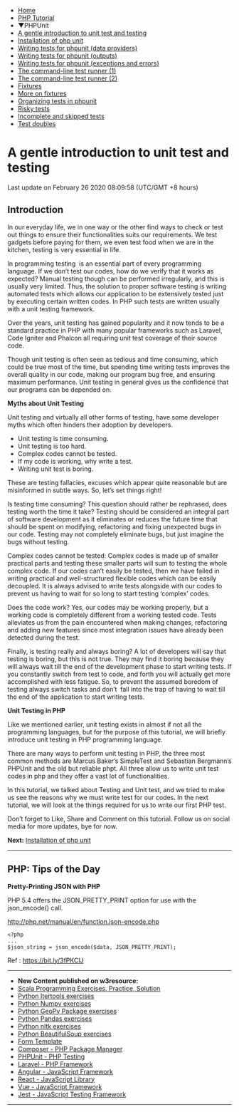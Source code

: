  


- [Home](/index.php)
- [PHP Tutorial](/php/php-home.php)
- ▼PHPUnit
- [A gentle introduction to unit test and testing](/php/PHPUnit/a-gentle-introduction-to-unit-test-and-testing.php)
- [Installation of php unit](/php/PHPUnit/installation-of-php-unit.php)
- [Writing tests for phpunit (data providers)](/php/PHPUnit/writing-tests-for-phpunit-data-providers.php)
- [Writing tests for phpunit (outputs)](/php/PHPUnit/writing-tests-for-phpunit-outputs.php)
- [Writing tests for phpunit (exceptions and errors)](/php/PHPUnit/writing-tests-for-phpunit-exceptions-and-errors.php)
- [The command-line test runner (1)](/php/PHPUnit/the-command-line-test-runner-1.php)
- [The command-line test runner (2)](/php/PHPUnit/the-command-line-test-runner-2.php)
- [Fixtures](/php/PHPUnit/fixtures.php)
- [More on fixtures](/php/PHPUnit/more-on-fixtures.php)
- [Organizing tests in phpunit](/php/PHPUnit/organizing-tests-in-phpunit.php)
- [Risky tests](/php/PHPUnit/risky-tests.php)
- [Incomplete and skipped tests](/php/PHPUnit/incomplete-and-skipped-tests.php)
- [Test doubles](/php/PHPUnit/test-doubles.php)

# A gentle introduction to unit test and testing

Last update on February 26 2020 08:09:58 (UTC/GMT +8 hours)

<span class="underline"></span>

<span class="underline"></span>

## Introduction

In our everyday life, we in one way or the other find ways to check or test out things to ensure their functionalities suits our requirements. We test gadgets before paying for them, we even test food when we are in the kitchen, testing is very essential in life.

In programming testing  is an essential part of every programming language. If we don’t test our codes, how do we verify that it works as expected? Manual testing though can be performed irregularly, and this is usually very limited. Thus, the solution to proper software testing is writing automated tests which allows our application to be extensively tested just by executing certain written codes. In PHP such tests are written usually with a unit testing framework.

Over the years, unit testing has gained popularity and it now tends to be a standard practice in PHP with many popular frameworks such as Laravel, Code Igniter and Phalcon all requiring unit test coverage of their source code.

Though unit testing is often seen as tedious and time consuming, which could be true most of the time, but spending time writing tests improves the overall quality in our code, making our program bug free, and ensuring maximum performance. Unit testing in general gives us the confidence that our programs can be depended on.

**Myths about Unit Testing**

Unit testing and virtually all other forms of testing, have some developer myths which often hinders their adoption by developers.

- Unit testing is time consuming.
- Unit testing is too hard.
- Complex codes cannot be tested.
- If my code is working, why write a test.
- Writing unit test is boring.

These are testing fallacies, excuses which appear quite reasonable but are misinformed in subtle ways. So, let’s set things right!

Is testing time consuming? This question should rather be rephrased, does testing worth the time it take? Testing should be considered an integral part of software development as it eliminates or reduces the future time that should be spent on modifying, refactoring and fixing unexpected bugs in our code. Testing may not completely eliminate bugs, but just imagine the bugs without testing.

Complex codes cannot be tested: Complex codes is made up of smaller practical parts and testing these smaller parts will sum to testing the whole complex code. If our codes can’t easily be tested, then we have failed in writing practical and well-structured flexible codes which can be easily decoupled. It is always advised to write tests alongside with our codes to prevent us having to wait for so long to start testing ‘complex’ codes.

Does the code work? Yes, our codes may be working properly, but a working code is completely different from a working tested code. Tests alleviates us from the pain encountered when making changes, refactoring and adding new features since most integration issues have already been detected during the test.

Finally, is testing really and always boring? A lot of developers will say that testing is boring, but this is not true. They may find it boring because they will always wait till the end of the development phase to start writing tests. If you constantly switch from test to code, and forth you will actually get more accomplished with less fatigue. So, to prevent the assumed boredom of testing always switch tasks and don’t  fall into the trap of having to wait till the end of the application to start writing tests.

**Unit Testing in PHP**

Like we mentioned earlier, unit testing exists in almost if not all the programming languages, but for the purpose of this tutorial, we will briefly introduce unit testing in PHP programming language.

There are many ways to perform unit testing in PHP, the three most common methods are Marcus Baker’s SimpleTest and Sebastian Bergmann’s PHPUnit and the old but reliable phpt. All three allow us to write unit test codes in php and they offer a vast lot of functionalities.

In this tutorial, we talked about Testing and Unit test, and we tried to make us see the reasons why we must write test for our codes. In the next tutorial, we will look at the things required for us to write our first PHP test.

Don’t forget to Like, Share and Comment on this tutorial. Follow us on social media for more updates, bye for now.

**Next:** [Installation of php unit](https://www.w3resource.com/php/PHPUnit/installation-of-php-unit.php)



---

<span class="underline"></span>

## PHP: Tips of the Day

**Pretty-Printing JSON with PHP**

PHP 5.4 offers the JSON_PRETTY_PRINT option for use with the json_encode() call.

http://php.net/manual/en/function.json-encode.php

    <?php
    ...
    $json_string = json_encode($data, JSON_PRETTY_PRINT);

Ref : https://bit.ly/3fPKClJ

---

- **New Content published on w3resource:**
- [Scala Programming Exercises, Practice, Solution](https://www.w3resource.com/scala-exercises/index.php)
- [Python Itertools exercises](https://www.w3resource.com/python-exercises/itertools/index.php)
- [Python Numpy exercises](https://www.w3resource.com/python-exercises/numpy/index.php)
- [Python GeoPy Package exercises](https://www.w3resource.com/python-exercises/geopy/index.php)
- [Python Pandas exercises](https://www.w3resource.com/python-exercises/pandas/index.php)
- [Python nltk exercises](https://www.w3resource.com/python-exercises/nltk/index.php)
- [Python BeautifulSoup exercises](https://www.w3resource.com/python-exercises/BeautifulSoup/index.php)
- [Form Template](https://www.w3resource.com/form-template/)
- [Composer - PHP Package Manager](https://www.w3resource.com/php/composer/a-gentle-introduction-to-composer.php)
- [PHPUnit - PHP Testing](https://www.w3resource.com/php/PHPUnit/a-gentle-introduction-to-unit-test-and-testing.php)
- [Laravel - PHP Framework](https://www.w3resource.com/laravel/laravel-tutorial.php)
- [Angular - JavaScript Framework](https://www.w3resource.com/angular/getting-started-with-angular.php)
- [React - JavaScript Library](https://www.w3resource.com/react/react-js-overview.php)
- [Vue - JavaScript Framework](https://www.w3resource.com/vue/installation.php)
- [Jest - JavaScript Testing Framework](https://www.w3resource.com/jest/jest-getting-started.php)

---

 

 
